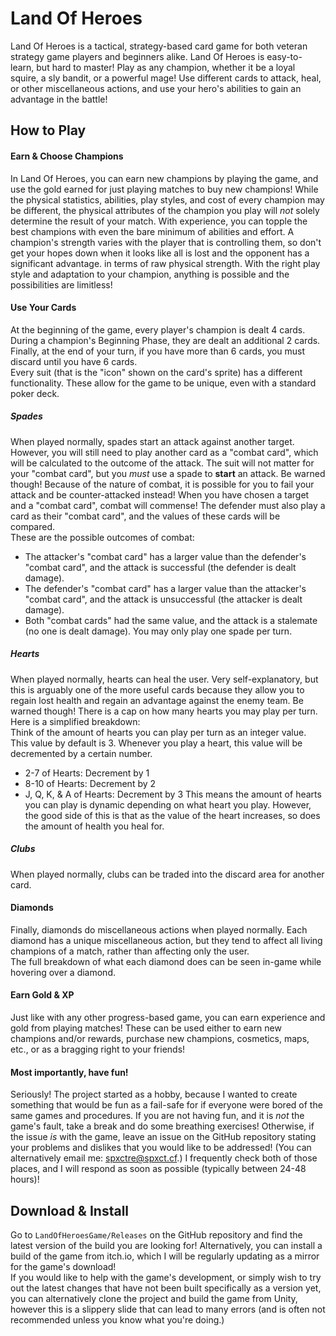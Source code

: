 # Land Of Heroes

Land Of Heroes is a tactical, strategy-based card game for both veteran strategy game players and beginners alike. Land Of Heroes is easy-to-learn, but hard to master! Play as any champion, whether it be a loyal squire, a sly bandit, or a powerful mage! Use different cards to attack, heal, or other miscellaneous actions, and use your hero's abilities to gain an advantage in the battle!

## How to Play

#### Earn & Choose Champions
In Land Of Heroes, you can earn new champions by playing the game, and use the gold earned for just playing matches to buy new champions! While the physical statistics, abilities, play styles, and cost of every champion may be different, the physical attributes of the champion you play will *not* solely determine the result of your match. With experience, you can topple the best champions with even the bare minimum of abilities and effort. A champion's strength varies with the player that is controlling them, so don't get your hopes down when it looks like all is lost and the opponent has a significant advantage. in terms of raw physical strength. With the right play style and adaptation to your champion, anything is possible and the possibilities are limitless!


#### Use Your Cards
At the beginning of the game, every player's champion is dealt 4 cards. During a champion's Beginning Phase, they are dealt an additional 2 cards. Finally, at the end of your turn, if you have more than 6 cards, you must discard until you have 6 cards.<br>
Every suit (that is the "icon" shown on the card's sprite) has a different functionality. These allow for the game to be unique, even with a standard poker deck.

##### Spades
When played normally, spades start an attack against another target. However, you will still need to play another card as a "combat card", which will be calculated to the outcome of the attack. The suit will not matter for your "combat card", but you *must* use a spade to **start** an attack. Be warned though! Because of the nature of combat, it is possible for you to fail your attack and be counter-attacked instead! When you have chosen a target and a "combat card", combat will commense! The defender must also play a card as their "combat card", and the values of these cards will be compared.<br>
These are the possible outcomes of combat:
- The attacker's "combat card" has a larger value than the defender's "combat card", and the attack is successful (the defender is dealt damage).
- The defender's "combat card" has a larger value than the attacker's "combat card", and the attack is unsuccessful (the attacker is dealt damage).
- Both "combat cards" had the same value, and the attack is a stalemate (no one is dealt damage).
You may only play one spade per turn.

##### Hearts
When played normally, hearts can heal the user. Very self-explanatory, but this is arguably one of the more useful cards because they allow you to regain lost health and regain an advantage against the enemy team. Be warned though! There is a cap on how many hearts you may play per turn. Here is a simplified breakdown:<br>
Think of the amount of hearts you can play per turn as an integer value. This value by default is 3. Whenever you play a heart, this value will be decremented by a certain number.
- 2-7 of Hearts: Decrement by 1
- 8-10 of Hearts: Decrement by 2
- J, Q, K, & A of Hearts: Decrement by 3
This means the amount of hearts you can play is dynamic depending on what heart you play. However, the good side of this is that as the value of the heart increases, so does the amount of health you heal for.

##### Clubs
When played normally, clubs can be traded into the discard area for another card.

#### Diamonds
Finally, diamonds do miscellaneous actions when played normally. Each diamond has a unique miscellaneous action, but they tend to affect all living champions of a match, rather than affecting only the user.<br>
The full breakdown of what each diamond does can be seen in-game while hovering over a diamond.

#### Earn Gold & XP
Just like with any other progress-based game, you can earn experience and gold from playing matches! These can be used either to earn new champions and/or rewards, purchase new champions, cosmetics, maps, etc., or as a bragging right to your friends!

#### Most importantly, have fun!
Seriously! The project started as a hobby, because I wanted to create something that would be fun as a fail-safe for if everyone were bored of the same games and procedures. If you are not having fun, and it is *not* the game's fault, take a break and do some breathing exercises! Otherwise, if the issue *is* with the game, leave an issue on the GitHub repository stating your problems and dislikes that you would like to be addressed! (You can alternatively email me: spxctre@spxct.cf.) I frequently check both of those places, and I will respond as soon as possible (typically between 24-48 hours)!


## Download & Install
Go to `LandOfHeroesGame/Releases` on the GitHub repository and find the latest version of the build you are looking for! Alternatively, you can install a build of the game from itch.io, which I will be regularly updating as a mirror for the game's download!<br>
If you would like to help with the game's development, or simply wish to try out the latest changes that have not been built specifically as a version yet, you can alternatively clone the project and build the game from Unity, however this is a slippery slide that can lead to many errors (and is often not recommended unless you know what you're doing.)